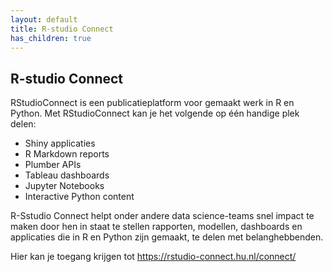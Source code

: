 ```yaml
---
layout: default
title: R-studio Connect
has_children: true
---
```


## R-studio Connect

RStudioConnect is een publicatieplatform voor gemaakt werk in R en Python. Met RStudioConnect kan je het volgende op één handige plek delen:

-   Shiny applicaties
-   R Markdown reports
-   Plumber APIs
-   Tableau dashboards
-   Jupyter Notebooks
-   Interactive Python content

R-Sstudio Connect helpt onder andere data science-teams snel impact te maken door hen in staat te stellen rapporten, modellen, dashboards en applicaties die in R en Python zijn gemaakt, te delen met belanghebbenden.

Hier kan je toegang krijgen tot <a href="https://rstudio-connect.hu.nl/connect/" class="uri">https://rstudio-connect.hu.nl/connect/</a>

 
